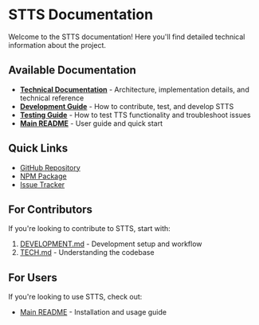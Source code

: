 # STTS Documentation

Welcome to the STTS documentation! Here you'll find detailed technical information about the project.

## Available Documentation

- **[Technical Documentation](TECH.md)** - Architecture, implementation details, and technical reference
- **[Development Guide](DEVELOPMENT.md)** - How to contribute, test, and develop STTS
- **[Testing Guide](TESTING.md)** - How to test TTS functionality and troubleshoot issues
- **[Main README](../README.md)** - User guide and quick start

## Quick Links

- [GitHub Repository](https://github.com/ehaye/stts)
- [NPM Package](https://www.npmjs.com/package/@eh-aye/stts)
- [Issue Tracker](https://github.com/ehaye/stts/issues)

## For Contributors

If you're looking to contribute to STTS, start with:
1. [DEVELOPMENT.md](DEVELOPMENT.md) - Development setup and workflow
2. [TECH.md](TECH.md) - Understanding the codebase

## For Users

If you're looking to use STTS, check out:
- [Main README](../README.md) - Installation and usage guide